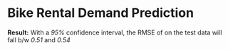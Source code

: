 # Bike Rental Demand Prediction

**Result:**
With a *95%* confidence interval, the RMSE of on the test data will fall b/w *0.51* and *0.54*
